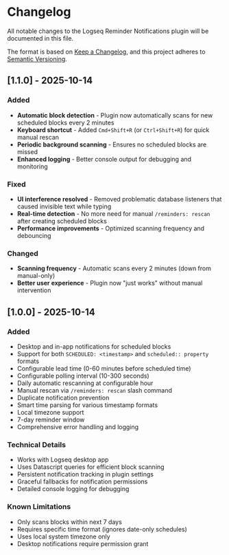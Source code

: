 # Changelog

All notable changes to the Logseq Reminder Notifications plugin will be documented in this file.

The format is based on [Keep a Changelog](https://keepachangelog.com/en/1.0.0/),
and this project adheres to [Semantic Versioning](https://semver.org/spec/v2.0.0.html).

## [1.1.0] - 2025-10-14

### Added
- **Automatic block detection** - Plugin now automatically scans for new scheduled blocks every 2 minutes
- **Keyboard shortcut** - Added `Cmd+Shift+R` (or `Ctrl+Shift+R`) for quick manual rescan
- **Periodic background scanning** - Ensures no scheduled blocks are missed
- **Enhanced logging** - Better console output for debugging and monitoring

### Fixed
- **UI interference resolved** - Removed problematic database listeners that caused invisible text while typing
- **Real-time detection** - No more need for manual `/reminders: rescan` after creating scheduled blocks
- **Performance improvements** - Optimized scanning frequency and debouncing

### Changed
- **Scanning frequency** - Automatic scans every 2 minutes (down from manual-only)
- **Better user experience** - Plugin now "just works" without manual intervention

## [1.0.0] - 2025-10-14

### Added
- Desktop and in-app notifications for scheduled blocks
- Support for both `SCHEDULED: <timestamp>` and `scheduled:: property` formats
- Configurable lead time (0-60 minutes before scheduled time)
- Configurable polling interval (10-300 seconds)
- Daily automatic rescanning at configurable hour
- Manual rescan via `/reminders: rescan` slash command
- Duplicate notification prevention
- Smart time parsing for various timestamp formats
- Local timezone support
- 7-day reminder window
- Comprehensive error handling and logging

### Technical Details
- Works with Logseq desktop app
- Uses Datascript queries for efficient block scanning
- Persistent notification tracking in plugin settings
- Graceful fallbacks for notification permissions
- Detailed console logging for debugging

### Known Limitations
- Only scans blocks within next 7 days
- Requires specific time format (ignores date-only schedules)
- Uses local system timezone only
- Desktop notifications require permission grant